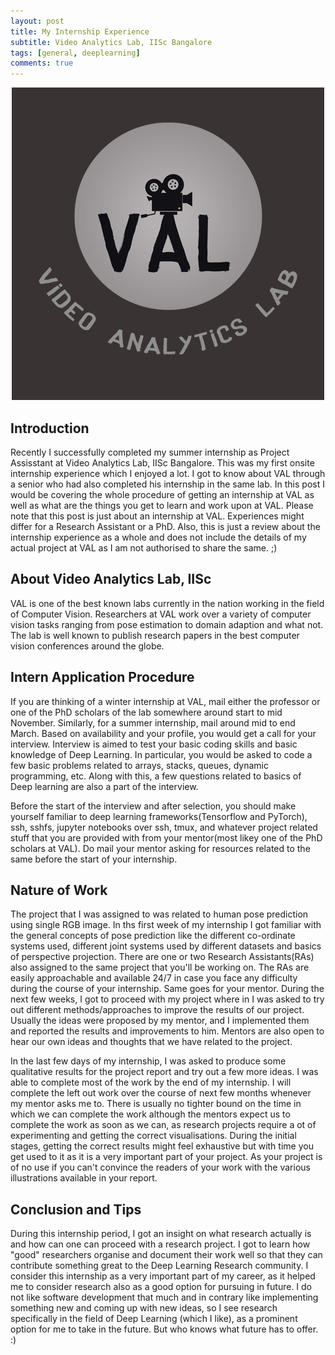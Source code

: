 ```yaml
---
layout: post
title: My Internship Experience
subtitle: Video Analytics Lab, IISc Bangalore
tags: [general, deeplearning]
comments: true
---
```


<div style="text-align:center"><img src="/img/01082019/vallogo.jpg" /></div>

## Introduction

Recently I successfully completed my summer internship as Project Assisstant at Video Analytics Lab, IISc Bangalore. This was my first onsite internship experience which I enjoyed a lot. I got to know about VAL through a senior who had also completed his internship in the same lab. In this post I would be covering the whole procedure of getting an internship at VAL as well as what are the things you get to learn and work upon at VAL. Please note that this post is just about an internship at VAL. Experiences might differ for a Research Assistant or a PhD. Also, this is just a review about the internship experience as a whole and does not include the details of my actual project at VAL as I am not authorised to share the same. ;)

## About Video Analytics Lab, IISc

VAL is one of the best known labs currently in the nation working in the field of Computer Vision. Researchers at VAL work over a variety of computer vision tasks ranging from pose estimation to domain adaption and what not. The lab is well known to publish research papers in the best computer vision conferences around the globe. 

## Intern Application Procedure

If you are thinking of a winter internship at VAL, mail either the professor or one of the PhD scholars of the lab somewhere around start to mid November. Similarly, for a summer internship, mail around mid to end March. Based on availability and your profile, you would get a call for your interview. Interview is aimed to test your basic coding skills and basic knowledge of Deep Learning. In particular, you would be asked to code a few basic problems related to arrays, stacks, queues, dynamic programming, etc. Along with this, a few questions related to basics of Deep learning are also a part of the interview.

Before the start of the interview and after selection, you should make yourself familiar to deep learning frameworks(Tensorflow and PyTorch), ssh, sshfs, jupyter notebooks over ssh, tmux, and whatever project related stuff that you are provided with from your mentor(most likey one of the PhD scholars at VAL). Do mail your mentor asking for resources related to the same before the start of your internship. 

## Nature of Work

The project that I was assigned to was related to human pose prediction using single RGB image. In ths first week of my internship I got familiar with the general concepts of pose prediction like the different co-ordinate systems used, different joint systems used by different datasets and basics of perspective projection. There are one or two Research Assistants(RAs) also assigned to the same project that you'll be working on. The RAs are easily approachable and available 24/7 in case you face any difficulty during the course of your internship. Same goes for your mentor. During the next few weeks, I got to proceed with my project where in I was asked to try out different methods/approaches to improve the results of our project. Usually the ideas were proposed by my mentor, and I implemented them and reported the results and improvements to him. Mentors are also open to hear our own ideas and thoughts that we have related to the project. 

In the last few days of my internship, I was asked to produce some qualitative results for the project report and try out a few more ideas. I was able to complete most of the work by the end of my internship. I will complete the left out work over the course of next few months whenever my mentor asks me to.  There is usually no tighter bound on the time in which we can complete the work although the mentors expect us to complete the work as soon as we can, as research projects require a ot of experimenting and getting the correct visualisations. During the initial stages, getting the correct results might feel exhaustive but with time you get used to it as it is a very important part of your project. As your project is of no use if you can't convince the readers of your work with the various illustrations available in your report.

## Conclusion and Tips

During this internship period, I got an insight on what research actually is and how can one can proceed with a research project. I got to learn how "good" researchers organise and document their work well so that they can contribute something great to the Deep Learning Research community. I consider this internship as a very important part of my career, as it helped me to consider research also as a good option for pursuing in future. I do not like software development that much and in contrary like implementing something new and coming up with new ideas, so I see research specifically in the field of Deep Learning (which I like), as a prominent option for me to take  in the future. But who knows what future has to offer. :)

